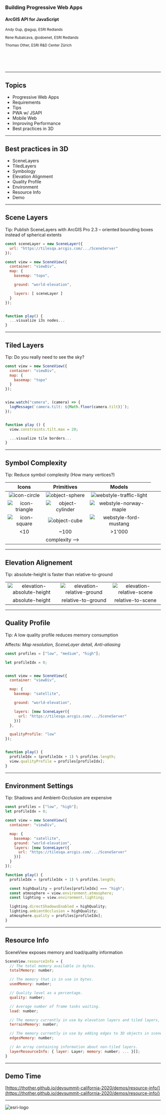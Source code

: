 <!-- .slide: data-background="images/bg-1.png" -->

### Building Progressive Web Apps

#### ArcGIS API for JavaScript

<small>
  <p>Andy Gup, @agup, ESRI Redlands</p>
  <p>Rene Rubalcava, @odoenet​, ESRI Redlands</p>
  <p>Thomas Other, ESRI R&amp;D Center Z&uuml;rich</p>
</small>

<br/><br/><br/>

---

<!-- .slide: data-background="images/bg-4.png" -->

## Topics

- Progressive Web Apps
 - Requirements
 - Tips
 - PWA w/ JSAPI
- Mobile Web
 - Improving Performance​
 - Best practices in 3D​

---

<!-- .slide: data-background="images/bg-2.png" -->

## Best practices in 3D​

- SceneLayers
- TiledLayers
- Symbology
- Elevation Alignment
- Quality Profile
- Environment
- Resource Info
- Demo

---

<!-- .slide: data-background="images/bg-2.png" -->

## Scene Layers

Tip: Publish SceneLayers with ArcGIS Pro 2.3 – oriented bounding boxes instead of spherical extents


```js
const sceneLayer = new SceneLayer({
  url: "https://tilesqa.arcgis.com/.../SceneServer"
});

const view = new SceneView({
  container: "viewDiv",
  map: {
    basemap: "topo",

    ground: "world-elevation",

    layers: [ sceneLayer ]
  }
});


function play() {
  ...visualize i3s nodes...
}
```
<div id="i3s-nodevis" play="./snippets/i3s-nodevis.html"></div>

---

<!-- .slide: data-background="images/bg-2.png" -->

## Tiled Layers

Tip: Do you really need to see the sky?​

```js
const view = new SceneView({
  container: "viewDiv",
  map: {
    basemap: "topo"
  }
});


view.watch("camera", (camera) => {
  logMessage(`camera.tilt: ${Math.floor(camera.tilt)}`);
});


function play () {
  view.constraints.tilt.max = 20;

  ...visualize tile borders...
}

```
<div id="tile-bordervis" play="./snippets/tile-bordervis.html"></div>

---

<!-- .slide: data-background="images/bg-2.png" -->

## Symbol Complexity

Tip: Reduce symbol complexity (How many vertices?)

| Icons                                                 | Primitives                                                | Models |
|:-:                                                    |:-:                                                        |:-:|
| ![icon-circle](images/symbols3d-icon-circle.png)      | ![object-sphere](images/symbols3d-object-sphere.png)      | ![webstyle-traffic-light](images/webstyle-traffic-light.png) |
| ![icon-triangle](images/symbols3d-icon-triangle.png)  | ![object-cylinder](images/symbols3d-object-cylinder.png)  | ![webstyle-norway-maple](images/webstyle-norway-maple.png) |
| ![icon-square](images/symbols3d-icon-square.png)      | ![object-cube](images/symbols3d-object-cube.png)          | ![webstyle-ford-mustang](images/webstyle-ford-mustang.png) |
| <10                                                   | ~100                                                      | >1'000 |
|<td colspan=4>complexity &#x27f6;</td>

<div id="symbol-complexity" play="./snippets/symbol-complexity.html"></div>


---

<!-- .slide: data-background="images/bg-2.png" -->

## Elevation Alignement

Tip: absolute-height is faster than relative-to-ground​

| | | |
|:-:|:-:|:-:|
| ![elevation-absolute-height](images/elevation-absolute-height.png) | ![elevation-relative-ground](images/elevation-relative-ground.png) | ![elevation-relative-scene](images/elevation-relative-scene.png) |
| absolute-height | relative-to-ground | relative-to-scene |

---

<!-- .slide: data-background="images/bg-2.png" -->

## Quality Profile

Tip: A low quality profile reduces memory consumption

Affects: _Map resolution, SceneLayer detail, Anti-aliasing_

```js
const profiles = ["low", "medium", "high"];

let profileIdx = 0;


const view = new SceneView({
  container: "viewDiv",

  map: {
    basemap: "satellite",

    ground: "world-elevation",

    layers: [new SceneLayer({
      url: "https://tilesqa.arcgis.com/.../SceneServer"
    })]
  },

  qualityProfile: "low"
});


function play() {
  profileIdx = (profileIdx + 1) % profiles.length;
  view.qualityProfile = profiles[profileIdx];
}
```
<div id="quality-profile" play="./snippets/quality-profile.html"></div>


---

<!-- .slide: data-background="images/bg-2.png" -->

## Environment Settings

Tip: Shadows and Ambient-Occlusion are expensive​

```js
const profiles = ["low", "high"];
let profileIdx = 0;

const view = new SceneView({
  container: "viewDiv",

  map: {
    basemap: "satellite",
    ground: "world-elevation",
    layers: [new SceneLayer({
      url: "https://tilesqa.arcgis.com/.../SceneServer"
    })]
  }
});

function play() {
  profileIdx = (profileIdx + 1) % profiles.length;

  const highQuality = profiles[profileIdx] === "high";
  const atmosphere = view.environment.atmosphere;
  const lighting = view.environment.lighting;

  lighting.directShadowsEnabled = highQuality;
  lighting.ambientOcclusion = highQuality;
  atmosphere.quality = profiles[profileIdx];
}
```
<div id="environment-profile" play="./snippets/environment-profile.html"></div>

---


<!-- .slide: data-background="images/bg-2.png" -->

## Resource Info

SceneView exposes memory and load/quality information

```js
SceneView.resourceInfo = {
  // The total memory available in bytes.
  totalMemory: number;

  // The memory that is in use in bytes.
  usedMemory: number;

  // Quality level as a percentage.
  quality: number;

  // Average number of frame tasks waiting.
  load: number;

  // The memory currently in use by elevation layers and tiled layers, in bytes.
  terrainMemory: number;

  // The memory currently in use by adding edges to 3D objects in scene layers or extruded polygons, in bytes.
  edgesMemory: number;

  // An array containing information about non-tiled layers.
  layerResourceInfo: { layer: Layer; memory: number; ... }[];
}
```

---

<!-- .slide: data-background="images/bg-3.png" -->

## Demo Time

[https://thother.github.io/devsummit-california-2020/demos/resource-info/](https://thother.github.io/devsummit-california-2020/demos/resource-info/)

---

<!-- .slide: data-background="images/bg-4.png" -->

![esri-logo](images/esri-science-logo-white.png)
